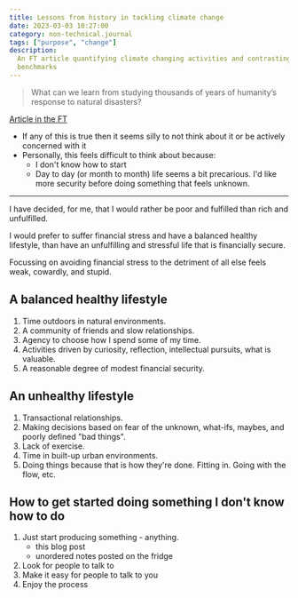```yaml
---
title: Lessons from history in tackling climate change
date: 2023-03-03 10:27:00
category: non-technical.journal
tags: ["purpose", "change"]
description:
  An FT article quantifying climate changing activities and contrasting them with otherwise familiar
  benchmarks
---
```


> What can we learn from studying thousands of years of humanity’s response to natural disasters?

[Article in the FT](https://www.ft.com/content/33e66ae3-dac2-4cc0-b859-79edc7dd07dd)

- If any of this is true then it seems silly to not think about it or be actively concerned with it
- Personally, this feels difficult to think about because:
  - I don't know how to start
  - Day to day (or month to month) life seems a bit precarious. I'd like more security before doing
    something that feels unknown.

---

I have decided, for me, that I would rather be poor and fulfilled than rich and unfulfilled.

I would prefer to suffer financial stress and have a balanced healthy lifestyle, than have an
unfulfilling and stressful life that is financially secure.

Focussing on avoiding financial stress to the detriment of all else feels weak, cowardly, and stupid.

## A balanced healthy lifestyle

1. Time outdoors in natural environments.
2. A community of friends and slow relationships.
3. Agency to choose how I spend some of my time.
4. Activities driven by curiosity, reflection, intellectual pursuits, what is valuable.
5. A reasonable degree of modest financial security.

## An unhealthy lifestyle

1. Transactional relationships.
2. Making decisions based on fear of the unknown, what-ifs, maybes, and poorly defined "bad things".
3. Lack of exercise.
4. Time in built-up urban environments.
5. Doing things because that is how they're done. Fitting in. Going with the flow, etc.

## How to get started doing something I don't know how to do

1. Just start producing something - anything.
   - this blog post
   - unordered notes posted on the fridge
2. Look for people to talk to
3. Make it easy for people to talk to you
4. Enjoy the process
